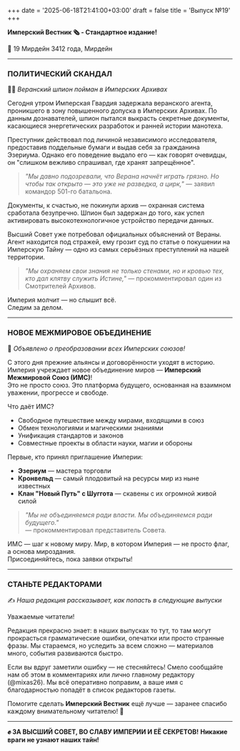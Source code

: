 +++
date = '2025-06-18T21:41:00+03:00'
draft = false
title = 'Выпуск №19'
+++

**Имперский Вестник 🗞 - Стандартное издание!**

📆 19 Мирдейн 3412 года, Мирдейн

---

### **ПОЛИТИЧЕСКИЙ СКАНДАЛ**
🕵️‍♂️ *Веранский шпион пойман в Имперских Архивах*

Сегодня утром Имперская Гвардия задержала веранского агента, проникшего в зону повышенного допуска в Имперских Архивах. По данным дознавателей, шпион пытался выкрасть секретные документы, касающиеся энергетических разработок и ранней истории манотеха.

Преступник действовал под личиной независимого исследователя, предоставив поддельные бумаги и выдав себя за гражданина Эзериума. Однако его поведение выдало его — как говорят очевидцы, он "слишком вежливо спрашивал, где хранят запрещённое".

> *"Мы давно подозревали, что Верана начнёт играть грязно. Но чтобы так открыто — это уже не разведка, а цирк,"*
> — заявил командор 501-го батальона.

Документы, к счастью, не покинули архив — охранная система сработала безупречно. Шпион был задержан до того, как успел активировать высокотехнологичное устройство передачи данных.

Высший Совет уже потребовал официальных объяснений от Вераны.  
Агент находится под стражей, ему грозит суд по статье о покушении на Имперскую Тайну — одно из самых серьёзных преступлений на нашей территории.

> *"Мы охраняем свои знания не только стенами, но и кровью тех, кто дал клятву служить Истине,"*
> — прокомментировал один из Смотрителей Архивов.

Империя молчит — но слышит всё.  
Следим за делом.

---

### **НОВОЕ МЕЖМИРОВОЕ ОБЪЕДИНЕНИЕ** 
🤝 *Объявлено о преобразовании всех Имперских союзов!*

С этого дня прежние альянсы и договорённости уходят в историю.  
Империя учреждает новое объединение миров — **Имперский Межмировой Союз (ИМС)**!  
Это не просто союз. Это платформа будущего, основанная на взаимном уважении, прогрессе и свободе.

Что даёт ИМС?  
- Свободное путешествие между мирами, входящими в союз  
- Обмен технологиями и магическими знаниями  
- Унификация стандартов и законов  
- Совместные проекты в области науки, магии и обороны

Первые, кто принял приглашение Империи:  
- **Эзериум** — мастера торговли
- **Кронвельд** — самый плодовитый на ресурсы мир из ныне известных  
- **Клан "Новый Путь" с Шуггота** — скавены с их огромной живой силой

> *"Мы не объединяемся ради власти. Мы объединяемся ради будущего."*  
— прокомментировал представитель Совета.

ИМС — шаг к новому миру. Мир, в котором Империя — не просто флаг, а основа мироздания.  
Присоединяйтесь, пока заявки открыты!

---

### **СТАНЬТЕ РЕДАКТОРАМИ**
✍️ *Наша редакция рассказывает, как попасть в следующие выпуски*

Уважаемые читатели!

Редакция прекрасно знает: в наших выпусках то тут, то там могут прокрасться грамматические ошибки, опечатки или просто странные фразы. Мы стараемся, но уследить за всем сложно — материалов много, события развиваются быстро.

Если вы вдруг заметили ошибку — не стесняйтесь! Смело сообщайте нам об этом в комментариях или лично главному редактору (@mixas26). Мы всё оперативно поправим, а ваше имя с благодарностью попадёт в список редакторов газеты.

Помогите сделать **Имперский Вестник** ещё лучше — заранее спасибо каждому внимательному читателю! 🦉

---

**✊ ЗА ВЫСШИЙ СОВЕТ, ВО СЛАВУ ИМПЕРИИ И ЕЁ СЕКРЕТОВ!**
**Никакие враги не узнают наших тайн!**